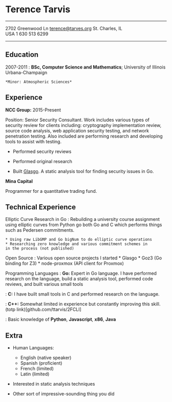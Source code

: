 Terence Tarvis
============

-------------------     ----------------------------
2702 Greenwood Ln		terence@tarves.org
St. Charles, IL			
USA				1 630 513 6299
-------------------     ----------------------------

Education
---------

2007-2011
:   **BSc, Computer Science and Mathematics**; University of
    Illinois Urbana-Champaign

    *Minor: Atmospheric Sciences*

Experience
----------

**NCC Group:**
2015-Present

Position: Senior Security Consultant.  Work includes various types of 
security review for clients including: cryptography implementation review,
source code analysis, web application security testing, and network penetration
testing.  Also included are performing research and developing tools to assist
with testing.

* Performed security reviews

* Performed original research

* Built [Glasgo](http://github.com/ttarvis/glasgo). A static analysis tool
  for finding security issues in Go.

**Mina Capital**

Programmer for a quantitative trading fund.

Technical Experience
--------------------

Elliptic Curve Research in Go
:   Rebuilding a university course assignment using elliptic
    curves from Python go both Go and C which performs 
    things such as Pedersen commitments.

    * Using raw LibGMP and Go bigNum to do elliptic curve operations
    * Researching zero knowledge and various commitment schemes in
	in the process (not published)

Open Source
:   Various open source projects I started
    * Glasgo
    * Goz3 (Go binding for Z3)
    * node-proxmox (API client for Proxmox)

Programming Languages
:   **Go:** Expert in Go language. I have performed research on
	the language, build a static analysis tool, performed
	code reviews, and built various small tools

:   **C:** I have built small tools in C and performed research
	on the language.

:   **C++:** Somewhat limited in experience but constantly improving this
    skill.  (totp link)[github.com/ttarvis/2FCLI]

:   Basic knowledge of **Python**, **Javascript**, **x86**, **Java**

[ref]: https://github.com/ttarvis

Extra
----------------------------------------

* Human Languages:

     * English (native speaker)
     * Spanish (proficient)
     * French (limited)
     * Latin (limited)

* Interested in static analysis techniques

* Other sort of impressive-sounding thing you did
